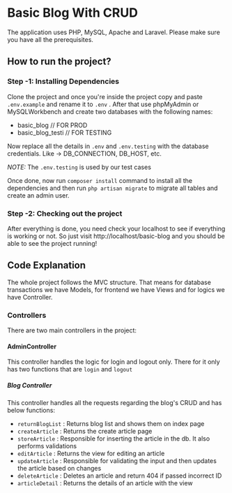 # Basic Blog With CRUD

The application uses PHP, MySQL, Apache and Laravel. Please make sure you have all the prerequisites.

## How to run the project?

### Step -1: Installing Dependencies

Clone the project and once you're inside the project copy and paste `.env.example` and rename it to `.env` . After that use phpMyAdmin or MySQLWorkbench and create two databases with the following names:

* basic_blog // FOR PROD
* basic_blog_testi // FOR TESTING

Now replace all the details in `.env` and `.env.testing` with the database credentials. Like -> DB_CONNECTION, DB_HOST, etc.

*NOTE:* The `.env.testing` is used by our test cases

Once done, now run `composer install` command to install all the dependencies and then run `php artisan migrate` to migrate all tables and create an admin user.

### Step -2: Checking out the project

After everything is done, you need check your localhost to see if everything is working or not. So just visit http://localhost/basic-blog and you should be able to see the project running!

## Code Explanation

The whole project follows the MVC structure. That means for database transactions we have Models, for frontend we have Views and for logics we have Controller.

### Controllers

There are two main controllers in the project:

#### AdminController

This controller handles the logic for login and logout only. There for it only has two functions that are `login` and `logout`

##### Blog Controller

This controller handles all the requests regarding the blog's CRUD and has below functions:

* `returnBlogList` : Returns blog list and shows them on index page
* `createArticle` : Returns the create article page
* `storeArticle` : Responsible for inserting the article in the db. It also performs validations
* `editArticle` : Returns the view for editing an article
* `updateArticle` : Responsible for validating the input and then updates the article based on changes
* `deleteArticle` : Deletes an article and return 404 if passed incorrect ID
* `articleDetail` : Returns the details of an article with the view
  

